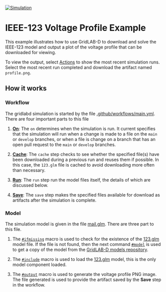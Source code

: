 [![Simulation](https://github.com/dchassin/gridlabd-example-ieee123-voltage-profile/actions/workflows/main.yml/badge.svg)](https://github.com/dchassin/gridlabd-example-ieee123-voltage-profile/actions/workflows/main.yml)

# IEEE-123 Voltage Profile Example

This example illustrates how to use GridLAB-D to download and solve the IEEE-123 model and output a plot of the voltage profile that can be downloaded for viewing.

To view the output, select [Actions](https://github.com/dchassin/gridlabd-example-ieee123-voltage-profile/actions) to show the most recent simulation runs. Select the most recent run completed and download the artifact named `profile.png`.

## How it works

### Workflow

The gridlabd simulation is started by the file [.github/workflows/main.yml](.github/workflows/main.yml).  There are four important parts to this file

1. **[On](.github/workflows/main.yml#L3)**: The `on` determines when the simulation is run. It current specifies that the simulation will run when a change is made to a file on the `main` or `develop` branches, or when a file is change on a branch that has an open pull request to the `main` or `develop` branches.

2. **[Cache](.github/workflows/main.yml#L17)**: The `cache` step checks to see whether the specified file(s) have been downloaded during a previous run and reuses them if possible.  In this case, the `123.glm` file is cached to avoid downloading more often than necessary.

3. **[Run](.github/workflows/main.yml#L28)**: The `run` step run the model files itself, the details of which are discussed below.

4. **[Save](.github/workflows/main.yml#L31)**: The `save` step makes the specified files available for download as artifacts after the simulation is complete.

### Model

The simulation model is given in the file [mail.glm](main.glm).  There are three part to this file.

1. The [`#ifmissing`](main.glm#L1) macro is used to check for the existence of the [123.glm](https://github.com/arras-energy/gridlabd-models/blob/master/gridlabd-4/IEEE/123.glm) model file. If the file is not found, then the next command [`#model`](main.glm#L2) is used to get a copy of the model from the [GridLAB-D models repository](https://github.com/arras-energy/gridlabd-models).

2. The [`#include`](main.glm#L4) macro is used to load the [123.glm](https://github.com/arras-energy/gridlabd-models/blob/master/gridlabd-4/IEEE/123.glm) model, this is the only model component loaded.

3. The [`#output`](main.glm#L5) macro is used to generate the voltage profile PNG image.  The file generated is used to provide the artifact saved by the **Save** step in the workflow.

